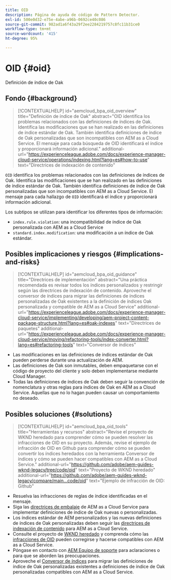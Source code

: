 ```yaml
---
title: OID
description: Página de ayuda de código de Pattern Detector.
exl-id: 500e0d32-e75e-4abe-a96b-0692ce40c086
source-git-commit: 982ad1a6f43a29f2ee2284219757c8fc11b31ce0
workflow-type: tm+mt
source-wordcount: '415'
ht-degree: 95%

---
```


# OID {#oid}

Definición de índice de Oak

## Fondo {#background}

>[!CONTEXTUALHELP]
>id="aemcloud_bpa_oid_overview"
>title="Definición de índice de Oak"
>abstract="OID identifica los problemas relacionados con las definiciones de índices de Oak. Identifica las modificaciones que se han realizado en las definiciones de índice estándar de Oak. También identifica definiciones de índice de Oak personalizadas que son incompatibles con AEM as a Cloud Service. El mensaje para cada búsqueda de OID identificará el índice y proporcionará información adicional."
>additional-url="https://experienceleague.adobe.com/docs/experience-manager-cloud-service/operations/indexing.html?lang=es#how-to-use" text="Directrices de indexación de contenido"

`OID` identifica los problemas relacionados con las definiciones de índices de Oak. Identifica las modificaciones que se han realizado en las definiciones de índice estándar de Oak. También identifica definiciones de índice de Oak personalizadas que son incompatibles con AEM as a Cloud Service. El mensaje para cada hallazgo de `OID` identificará el índice y proporcionará información adicional.

Los subtipos se utilizan para identificar los diferentes tipos de información:

* `index.rule.violation`: una incompatibilidad de índice de Oak personalizada con AEM as a Cloud Service
* `standard.index.modification`: una modificación a un índice de Oak estándar.

## Posibles implicaciones y riesgos {#implications-and-risks}

>[!CONTEXTUALHELP]
>id="aemcloud_bpa_oid_guidance"
>title="Directrices de implementación"
>abstract="Una práctica recomendada es revisar todos los índices personalizados y restringir según las directrices de indexación de contenido. Aproveche el conversor de índices para migrar las definiciones de índices personalizadas de Oak existentes a la definición de índices Oak personalizada y compatible de AEM as a Cloud Service"
>additional-url="https://experienceleague.adobe.com/docs/experience-manager-cloud-service/implementing/developing/aem-project-content-package-structure.html?lang=es#oak-indexes" text="Directrices de paquetes"
>additional-url="https://experienceleague.adobe.com/docs/experience-manager-cloud-service/moving/refactoring-tools/index-converter.html?lang=es#refactoring-tools" text="Conversor de índices"

* Las modificaciones en las definiciones de índices estándar de Oak pueden perderse durante una actualización de AEM.
* Las definiciones de Oak son inmutables, deben empaquetarse con el código de proyecto del cliente y solo deben implementarse mediante Cloud Manager.
* Todas las definiciones de índices de Oak deben seguir la convención de nomenclatura y otras reglas para índices de Oak en AEM as a Cloud Service. Aquellas que no lo hagan pueden causar un comportamiento no deseado.

## Posibles soluciones {#solutions}

>[!CONTEXTUALHELP]
>id="aemcloud_bpa_oid_tools"
>title="Herramientas y recursos"
>abstract="Revise el proyecto de WKND heredado para comprender cómo se pueden resolver las infracciones de OID en su proyecto. Además, revise el ejemplo de infracción de OID en Github para comprender cómo se pueden convertir los índices heredados con la herramienta Conversor de índices y cómo se pueden hacer compatibles con AEM as a Cloud Service."
>additional-url="https://github.com/adobe/aem-guides-wknd-legacy/tree/code/oid" text="Proyecto de WKND heredado"
>additional-url="https://github.com/adobe/aem-guides-wknd-legacy/compare/main...code/oid" text="Ejemplo de infracción de OID: Github"

* Resuelva las infracciones de reglas de índice identificadas en el mensaje.
* Siga las [directrices de embalaje](https://experienceleague.adobe.com/docs/experience-manager-cloud-service/implementing/developing/aem-project-content-package-structure.html?lang=es) de AEM as a Cloud Service para implementar definiciones de índice de Oak nuevas o personalizadas.
* Los índices estándar de AEM personalizados y las nuevas definiciones de índices de Oak personalizadas deben seguir las [directrices de indexación de contenido](https://experienceleague.adobe.com/docs/experience-manager-cloud-service/operations/indexing.html?lang=es#preparing-the-new-index-definition) para AEM as a Cloud Service.
* Consulte el proyecto de [WKND heredado](https://github.com/adobe/aem-guides-wknd-legacy/tree/code/oid) y comprenda cómo las [infracciones de OID](https://github.com/adobe/aem-guides-wknd-legacy/compare/main...code/oid) pueden corregirse y hacerse compatibles con AEM as a Cloud Service.
* Póngase en contacto con [AEM Equipo de soporte](https://helpx.adobe.com/es/enterprise/using/support-for-experience-cloud.html) para aclaraciones o para que se aborden las preocupaciones.
* Aproveche el [Conversor de índices](https://experienceleague.adobe.com/docs/experience-manager-cloud-service/moving/refactoring-tools/index-converter.html?lang=es#refactoring-tools) para migrar las definiciones de índice de Oak personalizadas existentes a definiciones de índice de Oak personalizadas compatibles con AEM as a Cloud Service.
